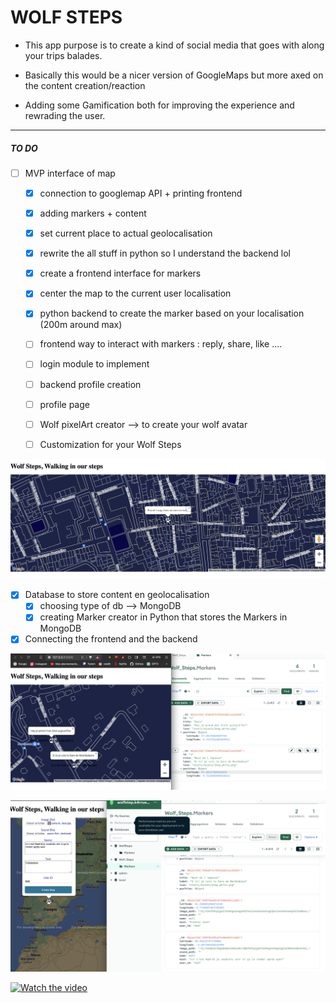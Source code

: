 # WOLF STEPS

 - This app purpose is to create a kind of social media that goes with along your trips balades.

- Basically this would be a nicer version of GoogleMaps but more axed on the content creation/reaction

- Adding some Gamification both for improving the experience and rewrading the user.
--------------------------------------


##### TO DO 

- [ ] MVP interface of map
    - [x] connection to googlemap API + printing frontend 
    - [x] adding markers + content 
    - [x] set current place to actual geolocalisation
    - [x] rewrite the all stuff in python so I understand the backend lol
    - [x] create a frontend interface for markers
    - [x] center the map to the current user localisation
    - [x] python backend to create the marker based on your localisation (200m around max)


    
    - [ ] frontend way to interact with markers : reply, share, like ....
    - [ ] login module to implement
    - [ ] backend  profile creation
    - [ ] profile page 
    - [ ] Wolf pixelArt creator --> to create your wolf avatar
    - [ ] Customization for your Wolf Steps

![current dev ](static/Assets/413958270_279362005122746_2687020570833499814_n.png)


- [x]  Database to store content en geolocalisation
    - [x] choosing type of db --> MongoDB
    - [x] creating Marker creator in Python that stores the Markers in MongoDB
- [x]  Connecting the frontend and the backend

![new state of dev 29012023](static/Assets/412681018_902724471510530_6358729437072687604_n.png)

![new state of dev 29012023 SOIR](static/Assets/413105211_742329651118741_4968046845376166436_n.png)

[![Watch the video](https://img.youtube.com/vi/YOUTUBE_VIDEO_ID/0.jpg)](https://mega.nz/embed/jk8iyLqb#Al155hFNFUahPBFVn9rtXvlhobjo3GQSlxPPG7l2HoI)






